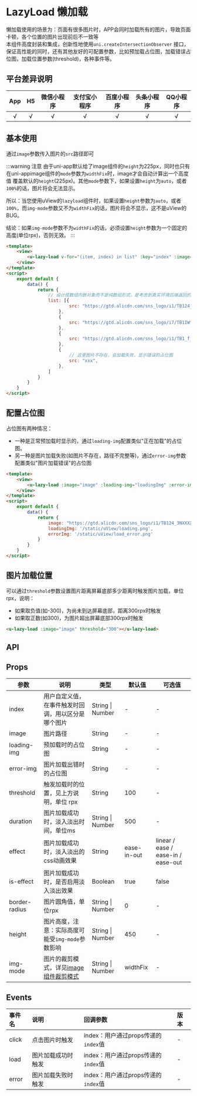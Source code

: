 # LazyLoad 懒加载 <to-api/>

<demo-model url="/pages/componentsA/lazyload/index"></demo-model>


懒加载使用的场景为：页面有很多图片时，APP会同时加载所有的图片，导致页面卡顿，各个位置的图片出现前后不一致等   
本组件高度封装和集成，创新性地使用`uni.createIntersectionObserver`
接口，保证高性能的同时，还有其他友好的可配置参数，比如预加载占位图，加载错误占位图，加载位置参数(threshold)，各种事件等。

<custom-block></custom-block>

## 平台差异说明

|App|H5|微信小程序|支付宝小程序|百度小程序|头条小程序|QQ小程序|
|:-:|:-:|:-:|:-:|:-:|:-:|:-:|
|√|√|√|√|√|√|√|

## 基本使用

通过`image`参数传入图片的`src`路径即可

:::warning 注意
由于uni-app默认给了image组件的`height`为225px，同时也只有在uni-appimage组件的`mode`参数为`widthFix`时，image才会自动计算出一个高度值
覆盖默认的`height`(225px)。其他`mode`参数下，如果设置`height`为`auto`，或者`100%`的话，图片将会无法显示。  

所以：当您使用uView的`lazyload`组件时，如果设置`height`参数为`auto`，或者`100%`，而`img-mode`参数又不为`widthFix`的话，图片将会不显示，这不是uView的BUG。  

结论：如果`img-mode`参数不为`widthFix`的话，必须设置`height`参数为一个固定的高度(单位rpx)，否则无效。
:::


```html
<template>
	<view>
		<u-lazy-load v-for="(item, index) in list" :key="index" :image="item.src"></u-lazy-load>
	</view>
</template>
<script>
	export default {
		data() {
			return {
				// 设计成数组内嵌对象而不是纯数组形式，是考虑到真实环境后端返回的数据为如此形式
				list: [{
						src: "https://gtd.alicdn.com/sns_logo/i1/TB124_3NXXXXXasXVXXSutbFXXX.jpg_240x240xz.jpg",
					},
					{
						src: "https://gtd.alicdn.com/sns_logo/i7/TB1IWtgQFXXXXcmXFXXSutbFXXX.jpg_240x240xz.jpg",
					},
					{
						src: "https://gtd.alicdn.com/sns_logo/i1/TB1_f_PLXXXXXbVXpXXSutbFXXX.jpg_240x240xz.jpg",
					},
					{
						// 这里图片不存在，会加载失败，显示错误的占位图
						src: "xxx",
					},
				]
			}
		}
	}
</script>
```

## 配置占位图

占位图有两种情况：
- 一种是正常预加载时显示的，通过`loading-img`配置类似"正在加载"的占位图。
- 另一种是图片加载失败(如图片不存在，路径不完整等)，通过`error-img`参数配置类似"图片加载错误"的占位图

```html
<template>
	<view>
		<u-lazy-load :image="image" :loading-img="loadingImg" :error-img="errorImg"></u-lazy-load>
	</view>
</template>
<script>
	export default {
		data() {
			return {
				image: "https://gtd.alicdn.com/sns_logo/i1/TB124_3NXXXXXasXVXXSutbFXXX.jpg_240x240xz.jpg",
				loadingImg: '/static/uView/loading.png',
				errorImg: '/static/uView/load_error.png'
			}
		}
	}
</script>
```

## 图片加载位置

可以通过`threshold`参数设置图片距离屏幕底部多少距离时触发图片加载，单位rpx，说明：
- 如果取负值(如-300)，为尚未到达屏幕底部，距离300rpx时触发
- 如果取正数(如300)，为图片超出屏幕底部300rpx时触发

```html
<u-lazy-load :image="image" threshold="300"></u-lazy-load>
```


## API

##  Props

| 参数          | 说明            | 类型            | 默认值             |  可选值   |
|-------------  |---------------- |---------------|------------------ |-------- |
| index | 用户自定义值，在事件触发时回调，用以区分是哪个图片 | String \| Number | - | - |
| image | 图片路径 | String | - | - |
| loading-img | 预加载时的占位图 | String | - | - |
| error-img | 图片加载出错时的占位图 | String | - | - |
| threshold | 触发加载时的位置，见上方说明，单位 rpx | String | 100 | - |
| duration | 图片加载成功时，淡入淡出时间，单位ms | String \| Number | 500 | - |
| effect | 图片加载成功时，淡入淡出的css动画效果 | String | ease-in-out | linear /  ease / ease-in / ease-out |
| is-effect | 图片加载成功时，是否启用淡入淡出效果 | Boolean | true | false |
| border-radius | 图片圆角值，单位rpx | String \| Number | 0 | - |
| height | 图片高度，注意：实际高度可能受`img-mode`参数影响 | String \| Number | 450 | - |
| img-mode | 图片的裁剪模式，详见[image组件裁剪模式](https://uniapp.dcloud.io/component/image) | String \| Number | widthFix | - |

## Events

|事件名|说明|回调参数|版本|
|:-|:-|:-|:-|
|click|点击图片时触发|index：用户通过props传递的`index`值|-|
|load|图片加载成功时触发|index：用户通过props传递的`index`值|-|
|error|图片加载失败时触发|index：用户通过props传递的`index`值|-|
